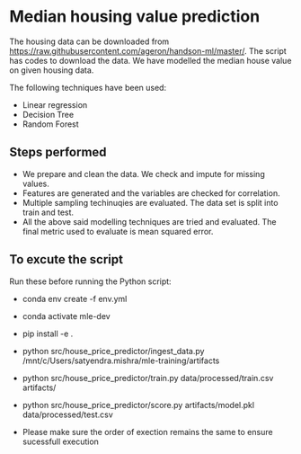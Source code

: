 # Median housing value prediction

The housing data can be downloaded from https://raw.githubusercontent.com/ageron/handson-ml/master/. The script has codes to download the data. We have modelled the median house value on given housing data.

The following techniques have been used:

 - Linear regression
 - Decision Tree
 - Random Forest

## Steps performed
 - We prepare and clean the data. We check and impute for missing values.
 - Features are generated and the variables are checked for correlation.
 - Multiple sampling techinuqies are evaluated. The data set is split into train and test.
 - All the above said modelling techniques are tried and evaluated. The final metric used to evaluate is mean squared error.

## To excute the script
Run these before running the Python script:
- conda env create -f env.yml
- conda activate mle-dev
- pip install -e .
- python src/house_price_predictor/ingest_data.py /mnt/c/Users/satyendra.mishra/mle-training/artifacts
- python src/house_price_predictor/train.py data/processed/train.csv artifacts/
- python src/house_price_predictor/score.py artifacts/model.pkl data/processed/test.csv

- Please make sure the order of exection remains the same to ensure sucessfull execution
